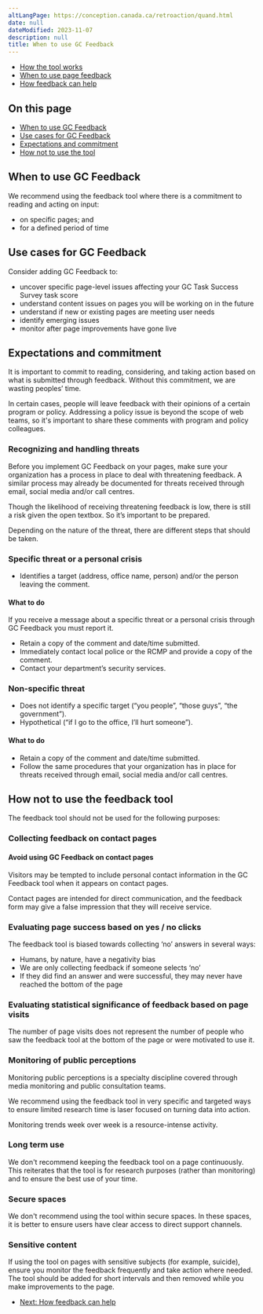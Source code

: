```yaml
---
altLangPage: https://conception.canada.ca/retroaction/quand.html
date: null
dateModified: 2023-11-07
description: null
title: When to use GC Feedback
---
```


<div class="gc-stp-stp">
  <div class="row">
  <ul class="toc lst-spcd col-md-12">
    <li class="col-md-4 col-sm-6"><a class="list-group-item " href="about-page-feedback.html">How the tool works</a></li>
    <li class="col-md-4 col-sm-6"><a class="list-group-item active" href="when.html">When to use page feedback</a></li>
    <li class="col-md-4 col-sm-6"><a class="list-group-item" href="benefits.html">How feedback can help</a></li>
  </ul>
  </div>
</div>

## On this page

* [When to use GC Feedback](#when-to-use-the-page-feedback-tool)
* [Use cases for GC Feedback](#use-cases-for-the-page-feedback-tool)
* [Expectations and commitment](#expectations-and-commitment)
* [How not to use the tool](#how-not-to-use-the-feedback-tool)

## When to use GC Feedback

We recommend using the feedback tool where there is a commitment to reading and acting on input:

* on specific pages; and
* for a defined period of time

## Use cases for GC Feedback

Consider adding GC Feedback to:

* uncover specific page-level issues affecting your GC Task Success Survey task score
* understand content issues on pages you will be working on in the future
* understand if new or existing pages are meeting user needs
* identify emerging issues
* monitor after page improvements have gone live

## Expectations and commitment

It is important to commit to reading, considering, and taking action based on what is submitted through feedback. Without this commitment, we are wasting peoples’ time.

In certain cases, people will leave feedback with their opinions of a certain program or policy. Addressing a policy issue is beyond the scope of web teams, so it's important to share these comments with program and policy colleagues.

### Recognizing and handling threats
Before you implement GC Feedback on your pages, make sure your organization has a process in place to deal with threatening feedback. A similar process may already be documented for threats received through email, social media and/or call centres.

Though the likelihood of receiving threatening feedback is low, there is still a risk given the open textbox. So it’s important to be prepared.

Depending on the nature of the threat, there are different steps that should be taken.

### Specific threat or a personal crisis
* Identifies a target (address, office name, person) and/or the person leaving the comment.

#### What to do

If you receive a message about a specific threat or a personal crisis through GC Feedback you must report it.
* Retain a copy of the comment and date/time submitted.
* Immediately contact local police or the RCMP and provide a copy of the comment.
* Contact your department’s security services.

### Non-specific threat
* Does not identify a specific target (“you people”, “those guys”, “the government”).
* Hypothetical (“if I go to the office, I’ll hurt someone”).

#### What to do

* Retain a copy of the comment and date/time submitted.
* Follow the same procedures that your organization has in place for threats received through email, social media and/or call centres.

## How not to use the feedback tool

The feedback tool should not be used for the following purposes:

### Collecting feedback on contact pages

#### Avoid using GC Feedback on contact pages

Visitors may be tempted to include personal contact information in the GC Feedback tool when it appears on contact pages.

Contact pages are intended for direct communication, and the feedback form may give a false impression that they will receive service.

### Evaluating page success based on yes / no clicks

The feedback tool is biased towards collecting ‘no’ answers in several ways:

* Humans, by nature, have a negativity bias
* We are only collecting feedback if someone selects ‘no’
* If they did find an answer and were successful, they may never have reached the bottom of the page

### Evaluating statistical significance of feedback based on page visits

The number of page visits does not represent the number of people who saw the feedback tool at the bottom of the page or were motivated to use it.

### Monitoring of public perceptions

Monitoring public perceptions is a specialty discipline covered through media monitoring and public consultation teams.

We recommend using the feedback tool in very specific and targeted ways to ensure limited research time is laser focused on turning data into action.

Monitoring trends week over week is a resource-intense activity.

### Long term use

We don't recommend keeping the feedback tool on a page continuously. This reiterates that the tool is for research purposes (rather than monitoring) and to ensure the best use of your time.

### Secure spaces

We don't recommend using the tool within secure spaces. In these spaces, it is better to ensure users have clear access to direct support channels.

### Sensitive content

If using the tool on pages with sensitive subjects (for example, suicide), ensure you monitor the feedback frequently and take action where needed. The tool should be added for short intervals and then removed while you make improvements to the page.

<nav role="navigation" class="mrgn-bttm-lg">
  <ul class="pager">
    <li class="next"><a href="benefits.html" rel="next">Next: How feedback can help</a></li>
  </ul>
</nav>
